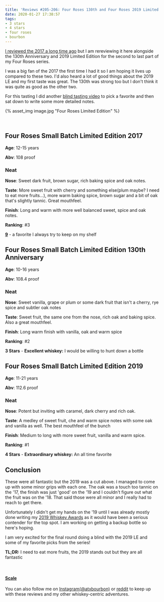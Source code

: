 ```yaml
---
title: 'Reviews #205-206: Four Roses 130th and Four Roses 2019 Limited Edition'
date: 2020-01-27 17:38:57
tags:
- 3 stars
- 4 stars
- four roses
- bourbon
---
```


[I reviewed the 2017 a long time ago](https://atxbourbon.com/2018/10/31/Review-37-Four-Roses-Small-Batch-Limited-Edition-2017/) but I am rereviewing it here alongside the 130th Anniversary and 2019 Limited Edition for the second to last part of my Four Roses series. 

I was a big fan of the 2017 the first time I had it so I am hoping it lives up compared to these two. I'd also heard a lot of good things about the 2019 LE and my first taste was great. The 130th was strong too but I don't think it was quite as good as the other two.

For this tasting I did another [blind tasting video](https://www.instagram.com/tv/B7mDDTklqs0/) to pick a favorite and then sat down to write some more detailed notes.

{% asset_img image.jpg "Four Roses Limited Edition" %}

&nbsp;

## Four Roses Small Batch Limited Edition 2017 
**Age**: 12-15 years

**Abv**: 108 proof

### Neat
**Nose**: Sweet dark fruit, brown sugar, rich baking spice and oak notes.

**Taste**: More sweet fruit with cherry and something else(plum maybe? I need to eat more fruits...), more warm baking spice, brown sugar and a bit of oak that's slightly tannic. Great mouthfeel.

**Finish**: Long and warm with more well balanced sweet, spice and oak notes. 

**Ranking**: #3

[**9**](https://atxbourbon.com/tags/9/) - a favorite I always try to keep on my shelf

## Four Roses Small Batch Limited Edition 130th Anniversary
**Age**: 10-16 years

**Abv**: 108.4 proof

### Neat
**Nose**: Sweet vanilla, grape or plum or some dark fruit that isn't a cherry, rye spice and subtler oak notes

**Taste**: Sweet fruit, the same one from the nose, rich oak and baking spice. Also a great mouthfeel.

**Finish**: Long warm finish with vanilla, oak and warm spice 

**Ranking**: #2

**3 Stars** - **Excellent whiskey:** I would be willing to hunt down a bottle

## Four Roses Small Batch Limited Edition 2019
**Age**: 11-21 years

**Abv**: 112.6 proof

### Neat
**Nose**: Potent but inviting with caramel, dark cherry and rich oak.

**Taste**: A medley of sweet fruit, che and warm spice notes with some oak and vanilla as well. The best mouthfeel of the bunch

**Finish**: Medium to long with more sweet fruit, vanilla and warm spice.

**Ranking**: #1

**4 Stars** - **Extraordinary whiskey:** An all time favorite

## Conclusion

These were all fantastic but the 2019 was a cut above. I managed to come up with some minor grips with each one. The oak was a touch too tannic on the '17, the finish was just 'good' on the '19 and I couldn't figure out what the fruit was on the '18. That said those were all minor and I really had to reach to get there.

Unfortunately I didn't get my hands on the '19 until I was already mostly done writing my [2019 Whiskey Awards](https://atxbourbon.com/2019/12/31/2019-Whiskey-Awards/) as it would have been a serious contender for the top spot. I am working on getting a backup bottle so here's hoping.

I am very excited for the final round doing a blind with the 2019 LE and some of my favorite picks from the series!

**TL;DR:** I need to eat more fruits, the 2019 stands out but they are all fantastic

&nbsp;

#### [Scale](http://atxbourbon.com/Scale/)

You can also follow me on [Instagram(@atxbourbon)](https://www.instagram.com/atxbourbon/) or [reddit](https://www.reddit.com/r/atxbourbon/) to keep up with these reviews and my other whiskey-centric adventures.

